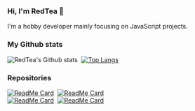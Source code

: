 ### Hi, I'm RedTea 👋

I'm a hobby developer mainly focusing on JavaScript projects.

### My Github stats
![RedTea's Github stats](https://github-readme-stats.vercel.app/api?username=redteadeveloper&show_icons=true&theme=tokyonight&hide_border=true)&nbsp;
[![Top Langs](https://github-readme-stats.vercel.app/api/top-langs/?username=redteadeveloper&layout=compact&theme=tokyonight&hide_border=true)](https://github.com/anuraghazra/github-readme-stats)
### Repositories
[![ReadMe Card](https://github-readme-stats.vercel.app/api/pin/?username=redteadeveloper&repo=SandBox&theme=tokyonight&hide_border=true)](https://github.com/redteadeveloper/SandBox)&nbsp; 
[![ReadMe Card](https://github-readme-stats.vercel.app/api/pin/?username=redteadeveloper&repo=AutoLyrics&theme=tokyonight&hide_border=true)](https://github.com/redteadeveloper/AutoLyrics)&nbsp; <br>
[![ReadMe Card](https://github-readme-stats.vercel.app/api/pin/?username=redteadeveloper&repo=Music-File-Maker&theme=tokyonight&hide_border=true)](https://github.com/redteadeveloper/Music-File-Maker)&nbsp;
[![ReadMe Card](https://github-readme-stats.vercel.app/api/pin/?username=redteadeveloper&repo=Slasher&theme=tokyonight&hide_border=true)](https://github.com/redteadeveloper/Slasher)&nbsp;

